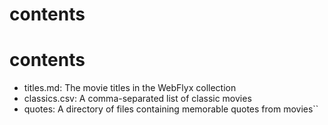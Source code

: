 # contents
# contents

- titles.md: The movie titles in the WebFlyx collection
- classics.csv: A comma-separated list of classic movies
- quotes: A directory of files containing memorable quotes from movies``
